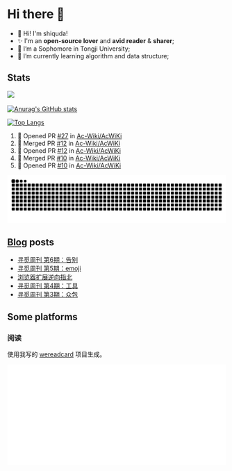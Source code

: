 # Hi there 👋

- 👋 Hi! I'm shiquda!
- ✨ I'm an **open-source lover** and **avid reader** & **sharer**;
- 📖 I’m a Sophomore in Tongji University;
- 🌱 I’m currently learning algorithm and data structure;

## Stats

![](https://komarev.com/ghpvc/?username=shiquda)

[![Anurag's GitHub stats](https://github-readme-stats.vercel.app/api?username=shiquda&theme=vue-dark&show_icons=true)](https://github.com/anuraghazra/github-readme-stats)

[![Top Langs](https://github-readme-stats.vercel.app/api/top-langs/?username=shiquda&theme=vue-dark&show_icons=true&hide=SCSS,Jupyter%20Notebook)](https://github.com/anuraghazra/github-readme-stats)

<!--START_SECTION:activity-->
1. 💪 Opened PR [#27](https://github.com/Ac-Wiki/AcWiKi/pull/27) in [Ac-Wiki/AcWiKi](https://github.com/Ac-Wiki/AcWiKi)
2. 🎉 Merged PR [#12](https://github.com/Ac-Wiki/AcWiKi/pull/12) in [Ac-Wiki/AcWiKi](https://github.com/Ac-Wiki/AcWiKi)
3. 💪 Opened PR [#12](https://github.com/Ac-Wiki/AcWiKi/pull/12) in [Ac-Wiki/AcWiKi](https://github.com/Ac-Wiki/AcWiKi)
4. 🎉 Merged PR [#10](https://github.com/Ac-Wiki/AcWiKi/pull/10) in [Ac-Wiki/AcWiKi](https://github.com/Ac-Wiki/AcWiKi)
5. 💪 Opened PR [#10](https://github.com/Ac-Wiki/AcWiKi/pull/10) in [Ac-Wiki/AcWiKi](https://github.com/Ac-Wiki/AcWiKi)
<!--END_SECTION:activity-->

<picture>
  <source media="(prefers-color-scheme: dark)" srcset="https://raw.githubusercontent.com/shiquda/shiquda/output/github-contribution-grid-snake-dark.svg">
  <source media="(prefers-color-scheme: light)" srcset="https://raw.githubusercontent.com/shiquda/shiquda/output/github-contribution-grid-snake.svg">
  <img alt="github contribution grid snake animation" src="https://raw.githubusercontent.com/shiquda/shiquda/output/github-contribution-grid-snake.svg">
</picture>

## [Blog](https://shiquda.link/) posts
<!-- BLOG-POST-LIST:START -->
- [寻觅周刊 第6期：告别](https://shiquda.link/seeking-weekly-6/)
- [寻觅周刊 第5期：emoji](https://shiquda.link/seeking-weekly-5/)
- [浏览器扩展逆向指北](https://shiquda.link/guide-on-browser-extension-inverse-engineering/)
- [寻觅周刊 第4期：工具](https://shiquda.link/seeking-weekly-4/)
- [寻觅周刊 第3期：众包](https://shiquda.link/seeking-weekly-3/)
<!-- BLOG-POST-LIST:END -->

## Some platforms

### 阅读

使用我写的 [wereadcard](https://github.com/shiquda/wereadcard) 项目生成。

![Weread Card](https://github.com/shiquda/wereadcard/raw/main/output/recent_read.svg)

<!--
**shiquda/shiquda** is a ✨ _special_ ✨ repository because its `README.md` (this file) appears on your GitHub profile.

Here are some ideas to get you started:

- 🔭 I’m currently working on ...
- 🌱 I’m currently learning ...
- 👯 I’m looking to collaborate on ...
- 🤔 I’m looking for help with ...
- 💬 Ask me about ...
- 📫 How to reach me: ...
- 😄 Pronouns: ...
- ⚡ Fun fact: ...
-->

